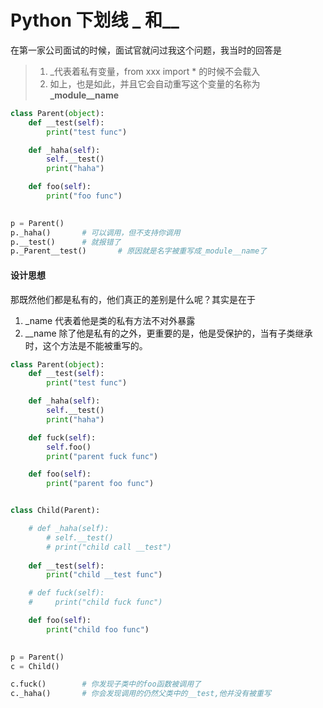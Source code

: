 # Python 下划线 _ 和__

在第一家公司面试的时候，面试官就问过我这个问题，我当时的回答是

> 1. _代表着私有变量，from xxx import * 的时候不会载入
> 2. 如上，也是如此，并且它会自动重写这个变量的名称为 **_module__name**

```python
class Parent(object):
    def __test(self):
        print("test func")

    def _haha(self):
        self.__test()
        print("haha")

    def foo(self):
        print("foo func")

        
p = Parent()
p._haha()		# 可以调用，但不支持你调用
p.__test()		# 就报错了
p._Parent__test()		# 原因就是名字被重写成_module__name了
```



#### 设计思想

那既然他们都是私有的，他们真正的差别是什么呢？其实是在于

1. _name 代表着他是类的私有方法不对外暴露
2. __name 除了他是私有的之外，更重要的是，他是受保护的，当有子类继承时，这个方法是不能被重写的。

```python
class Parent(object):
    def __test(self):
        print("test func")

    def _haha(self):
        self.__test()
        print("haha")

    def fuck(self):
        self.foo()
        print("parent fuck func")

    def foo(self):
        print("parent foo func")


class Child(Parent):

    # def _haha(self):
        # self.__test()
        # print("child call __test")
        
    def __test(self):
        print("child __test func")

    # def fuck(self):
    #     print("child fuck func")

    def foo(self):
        print("child foo func")

        
p = Parent()
c = Child()

c.fuck()		# 你发现子类中的foo函数被调用了
c._haha()		# 你会发现调用的仍然父类中的__test,他并没有被重写

```

